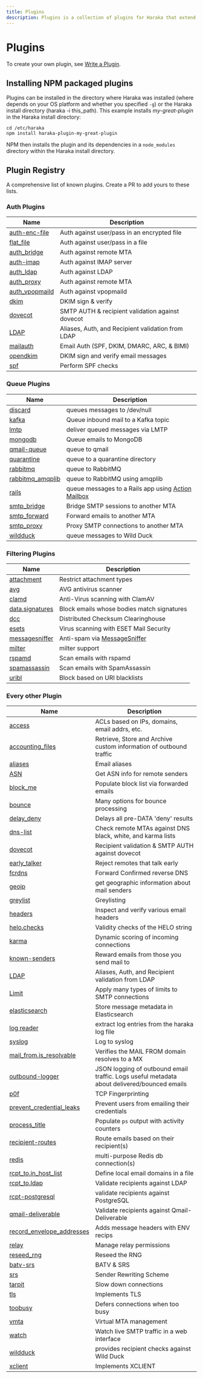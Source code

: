 ```yaml
---
title: Plugins
description: Plugins is a collection of plugins for Haraka that extend its functionality.
---
```


# Plugins

To create your own plugin, see [Write a Plugin][write-plugin].

## Installing NPM packaged plugins

Plugins can be installed in the directory where Haraka was installed (where depends on your OS platform and whether you specified `-g`) or the Haraka install directory (haraka -i this\_path). This example installs _my-great-plugin_ in the Haraka install directory:

```
cd /etc/haraka
npm install haraka-plugin-my-great-plugin
```

NPM then installs the plugin and its dependencies in a `node_modules` directory within the Haraka install directory.

## Plugin Registry

A comprehensive list of known plugins. Create a PR to add yours to these lists.

### Auth Plugins

| Name                             | Description                                       |
| -------------------------------- | ------------------------------------------------- |
| [auth-enc-file][url-authencflat] | Auth against user/pass in an encrypted file       |
| [flat_file][url-authflat]        | Auth against user/pass in a file                  |
| [auth_bridge][url-authbridge]    | Auth against remote MTA                           |
| [auth-imap][url-auth-imap]       | Auth against IMAP server                          |
| [auth_ldap][url-auth-ldap]       | Auth against LDAP                                 |
| [auth_proxy][url-authproxy]      | Auth against remote MTA                           |
| [auth_vpopmaild][url-authvpop]   | Auth against vpopmaild                            |
| [dkim][url-dkim]                 | DKIM sign & verify                                |
| [dovecot][url-dovecot]           | SMTP AUTH & recipient validation against dovecot  |
| [LDAP][url-ldap]                 | Aliases, Auth, and Recipient validation from LDAP |
| [mailauth][url-mailauth]         | Email Auth (SPF, DKIM, DMARC, ARC, & BIMI)        |
| [opendkim][url-opendkim]         | DKIM sign and verify email messages               |
| [spf][url-spf]                   | Perform SPF checks                                |

### Queue Plugins

| Name                             | Description                                                              |
| -------------------------------- | ------------------------------------------------------------------------ |
| [discard][url-qdisc]             | queues messages to /dev/null                                             |
| [kafka][url-kafka]               | Queue inbound mail to a Kafka topic                                      |
| [lmtp][url-qlmtp]                | deliver queued messages via LMTP                                         |
| [mongodb][mongo-url]             | Queue emails to MongoDB                                                  |
| [qmail-queue][url-qmail]         | queue to qmail                                                           |
| [quarantine][url-qquart]         | queue to a quarantine directory                                          |
| [rabbitmq][url-qrabbit]          | queue to RabbitMQ                                                        |
| [rabbitmq_amqplib][url-qrabbita] | queue to RabbitMQ using amqplib                                          |
| [rails][url-qrails]              | queue messages to a Rails app using [Action Mailbox][url-action-mailbox] |
| [smtp_bridge][url-qbridge]       | Bridge SMTP sessions to another MTA                                      |
| [smtp_forward][url-qforward]     | Forward emails to another MTA                                            |
| [smtp_proxy][url-qproxy]         | Proxy SMTP connections to another MTA                                    |
| [wildduck][url-wildduck]         | queue messages to Wild Duck                                              |

### Filtering Plugins

| Name                           | Description                                |
| ------------------------------ | ------------------------------------------ |
| [attachment][url-attach]       | Restrict attachment types                  |
| [avg][url-avg]                 | AVG antivirus scanner                      |
| [clamd][url-clamd]             | Anti-Virus scanning with ClamAV            |
| [data.signatures][url-sigs]    | Block emails whose bodies match signatures |
| [dcc][url-dcc]                 | Distributed Checksum Clearinghouse         |
| [esets][url-esets]             | Virus scanning with ESET Mail Security     |
| [messagesniffer][url-msgsniff] | Anti-spam via [MessageSniffer][url-ms]     |
| [milter][url-milter]           | milter support                             |
| [rspamd][url-rspamd]           | Scan emails with rspamd                    |
| [spamassassin][url-spamass]    | Scan emails with SpamAssassin              |
| [uribl][url-uribl]             | Block based on URI blacklists              |

### Every other Plugin

| Name                                       | Description                                                                                 |
| ------------------------------------------ | ------------------------------------------------------------------------------------------- |
| [access][url-access]                       | ACLs based on IPs, domains, email addrs, etc.                                               |
| [accounting_files][url-acc-files]          | Retrieve, Store and Archive custom information of outbound traffic                          |
| [aliases][url-aliases]                     | Email aliases                                                                               |
| [ASN][url-asn]                             | Get ASN info for remote senders                                                             |
| [block_me][url-blockme]                    | Populate block list via forwarded emails                                                    |
| [bounce][url-bounce]                       | Many options for bounce processing                                                          |
| [delay_deny][url-delay]                    | Delays all pre-DATA 'deny' results                                                          |
| [dns-list][url-dns-list]                   | Check remote MTAs against DNS black, white, and karma lists                                 |
| [dovecot][url-dovecot]                     | Recipient validation & SMTP AUTH against dovecot                                            |
| [early_talker][url-early]                  | Reject remotes that talk early                                                              |
| [fcrdns][url-fcrdns]                       | Forward Confirmed reverse DNS                                                               |
| [geoip][url-geoip]                         | get geographic information about mail senders                                               |
| [greylist][url-greylist]                   | Greylisting                                                                                 |
| [headers][url-headers]                     | Inspect and verify various email headers                                                    |
| [helo.checks][url-helo]                    | Validity checks of the HELO string                                                          |
| [karma][url-karma]                         | Dynamic scoring of incoming connections                                                     |
| [known-senders][url-known-senders]         | Reward emails from those you send mail to                                                   |
| [LDAP][url-ldap]                           | Aliases, Auth, and Recipient validation from LDAP                                           |
| [Limit][url-limit]                         | Apply many types of limits to SMTP connections                                              |
| [elasticsearch][url-elastic]               | Store message metadata in Elasticsearch                                                     |
| [log reader][url-logreader]                | extract log entries from the haraka log file                                                |
| [syslog][url-syslog]                       | Log to syslog                                                                               |
| [mail_from.is_resolvable][url-mfres]       | Verifies the MAIL FROM domain resolves to a MX                                              |
| [outbound-logger][url-outbound-logger]     | JSON logging of outbound email traffic. Logs useful metadata about delivered/bounced emails |
| [p0f][url-p0f]                             | TCP Fingerprinting                                                                          |
| [prevent_credential_leaks][url-creds]      | Prevent users from emailing their credentials                                               |
| [process_title][url-proctitle]             | Populate `ps` output with activity counters                                                 |
| [recipient-routes][url-rroutes]            | Route emails based on their recipient(s)                                                    |
| [redis][url-redis]                         | multi-purpose Redis db connection(s)                                                        |
| [rcpt_to.in_host_list][url-rhost]          | Define local email domains in a file                                                        |
| [rcpt_to.ldap][url-rcpt-ldap]              | Validate recipients against LDAP                                                            |
| [rcpt-postgresql][url-postgres]            | validate recipients against PostgreSQL                                                      |
| [qmail-deliverable][url-rqmd]              | Validate recipients against Qmail-Deliverable                                               |
| [record_envelope_addresses][url-recordenv] | Adds message headers with ENV recips                                                        |
| [relay][url-relay]                         | Manage relay permissions                                                                    |
| [reseed_rng][url-rng]                      | Reseed the RNG                                                                              |
| [batv-srs][url-batv]                       | BATV & SRS                                                                                  |
| [srs][url-srs]                             | Sender Rewriting Scheme                                                                     |
| [tarpit][url-tarpit]                       | Slow down connections                                                                       |
| [tls][url-tls]                             | Implements TLS                                                                              |
| [toobusy][url-toobusy]                     | Defers connections when too busy                                                            |
| [vmta][url-vmta]                           | Virtual MTA management                                                                      |
| [watch][url-watch]                         | Watch live SMTP traffic in a web interface                                                  |
| [wildduck][url-wildduck]                   | provides recipient checks against Wild Duck                                                 |
| [xclient][url-xclient]                     | Implements XCLIENT                                                                          |

<!-- URLs tucked safely out of the way -->

[write-plugin]: https://github.com/haraka/Haraka/wiki/Write-a-Plugin
[plugins-doc]: https://haraka.github.io/core/Plugins
[url-access]: https://github.com/haraka/haraka-plugin-access
[url-acc-files]: https://github.com/acharkizakaria/haraka-plugin-accounting-files/blob/master/README.md
[url-action-mailbox]: https://guides.rubyonrails.org/action_mailbox_basics.html
[url-aliases]: https://github.com/haraka/Haraka/blob/master/docs/plugins/aliases.md
[url-asn]: https://github.com/haraka/haraka-plugin-asn
[url-attach]: https://github.com/haraka/haraka-plugin-attachment
[url-authencflat]: https://github.com/AuspeXeu/haraka-plugin-auth-enc-file
[url-authflat]: https://github.com/haraka/Haraka/blob/master/docs/plugins/auth/flat_file.md
[url-authbridge]: https://github.com/haraka/Haraka/blob/master/docs/plugins/auth/auth_bridge.md
[url-auth-imap]: https://github.com/haraka/haraka-plugin-auth-imap
[url-auth-ldap]: https://github.com/haraka/haraka-plugin-auth-ldap
[url-authproxy]: https://github.com/haraka/Haraka/blob/master/docs/plugins/auth/auth_proxy.md
[url-authvpop]: https://github.com/haraka/Haraka/blob/master/docs/plugins/auth/auth_vpopmaild.md
[url-avg]: https://github.com/haraka/haraka-plugin-avg
[url-batv]: https://www.npmjs.com/package/haraka-plugin-batv
[url-scatter]: https://github.com/haraka/Haraka/blob/master/docs/plugins/backscatterer.md
[url-blockme]: https://github.com/haraka/Haraka/blob/master/docs/plugins/block_me.md
[url-bounce]: https://www.npmjs.com/package/haraka-plugin-bounce
[url-clamd]: https://github.com/haraka/haraka-plugin-clamd
[url-dovecot]: https://github.com/haraka/haraka-plugin-dovecot
[url-fcrdns]: https://github.com/haraka/haraka-plugin-fcrdns
[url-p0f]: https://github.com/haraka/haraka-plugin-p0f
[url-headers]: https://github.com/haraka/haraka-plugin-headers
[url-sigs]: https://github.com/haraka/Haraka/blob/master/docs/plugins/data.signatures.md
[url-uribl]: https://github.com/haraka/haraka-plugin-uribl
[url-dcc]: https://github.com/haraka/haraka-plugin-dcc
[url-delay]: https://github.com/haraka/Haraka/blob/master/docs/plugins/delay_deny.md
[url-dkim]: https://github.com/haraka/haraka-plugin-dkim
[url-opendkim]: https://www.npmjs.com/package/haraka-plugin-opendkim
[url-dns-list]: https://github.com/haraka/haraka-plugin-dns-list
[url-early]: https://github.com/haraka/Haraka/blob/master/docs/plugins/early_talker.md
[url-esets]: https://github.com/haraka/haraka-plugin-esets
[url-geoip]: https://github.com/haraka/haraka-plugin-geoip
[url-graph]: https://github.com/haraka/haraka-plugin-graph
[url-greylist]: https://github.com/haraka/haraka-plugin-greylist
[url-helo]: https://github.com/haraka/haraka-plugin-helo.checks
[url-karma]: https://github.com/haraka/haraka-plugin-karma
[url-known-senders]: https://github.com/haraka/haraka-plugin-known-senders
[url-elastic]: https://github.com/haraka/haraka-plugin-elasticsearch/
[url-syslog]: https://github.com/haraka/haraka-plugin-syslog
[url-ldap]: https://github.com/haraka/haraka-plugin-ldap
[url-limit]: https://github.com/haraka/haraka-plugin-limit
[url-logreader]: https://github.com/haraka/haraka-plugin-log-reader
[url-milter]: https://github.com/haraka/haraka-plugin-milter
[url-mfres]: https://github.com/haraka/haraka-plugin-mail_from.is_resolvable
[url-msgsniff]: https://github.com/haraka/haraka-plugin-messagesniffer
[url-ms]: http://www.armresearch.com/Products/
[url-creds]: https://github.com/haraka/Haraka/blob/master/docs/plugins/prevent_credential_leaks.md
[url-postgres]: https://github.com/haraka/haraka-plugin-rcpt-postgresql
[url-proctitle]: https://github.com/haraka/Haraka/blob/master/docs/plugins/process_title.md
[url-qdisc]: https://github.com/haraka/Haraka/blob/master/docs/plugins/queue/discard.md
[url-qlmtp]: https://github.com/haraka/Haraka/blob/master/docs/plugins/queue/lmtp.md
[url-qmail]: https://github.com/haraka/Haraka/blob/master/docs/plugins/queue/qmail-queue.md
[url-qquart]: https://github.com/haraka/Haraka/blob/master/docs/plugins/queue/quarantine.md
[url-qrabbit]: https://github.com/haraka/Haraka/blob/master/docs/plugins/queue/rabbitmq.md
[url-qrabbita]: https://github.com/haraka/Haraka/blob/master/docs/plugins/queue/rabbitmq_amqplib.md
[url-qbridge]: https://github.com/haraka/Haraka/blob/master/docs/plugins/queue/smtp_bridge.md
[url-qforward]: https://github.com/haraka/Haraka/blob/master/docs/plugins/queue/smtp_forward.md
[url-qproxy]: https://github.com/haraka/Haraka/blob/master/docs/plugins/queue/smtp_proxy.md
[url-qrails]: https://github.com/mailprotector/haraka-plugin-queue-rails
[url-redis]: https://github.com/haraka/haraka-plugin-redis
[url-rhost]: https://github.com/haraka/Haraka/blob/master/docs/plugins/rcpt_to.in_host_list.md
[url-rcpt-ldap]: https://github.com/haraka/haraka-plugin-rcpt-ldap
[url-rqmd]: https://github.com/haraka/haraka-plugin-qmail-deliverable
[url-rroutes]: https://github.com/haraka/haraka-plugin-recipient-routes
[url-recordenv]: https://github.com/haraka/Haraka/blob/master/docs/plugins/record_envelope_addresses.md
[url-relay]: https://github.com/haraka/haraka-plugin-relay
[url-rng]: https://github.com/haraka/Haraka/blob/master/docs/plugins/reseed_rng.md
[url-rspamd]: https://github.com/haraka/haraka-plugin-rspamd
[url-spamass]: https://github.com/haraka/haraka-plugin-spamassassin
[url-spf]: https://github.com/haraka/haraka-plugin-spf
[url-srs]: https://github.com/swerter/haraka-plugins/blob/master/plugins/srs.js
[url-tarpit]: https://github.com/haraka/Haraka/blob/master/docs/plugins/tarpit.md
[url-tls]: https://github.com/haraka/Haraka/blob/master/docs/plugins/tls.md
[url-toobusy]: https://github.com/haraka/Haraka/blob/master/docs/plugins/toobusy.md
[url-vmta]: https://github.com/haraka/haraka-plugin-vmta/blob/master/README.md
[url-watch]: https://github.com/haraka/haraka-plugin-watch
[url-wildduck]: https://github.com/nodemailer/haraka-plugin-wildduck
[url-xclient]: https://github.com/haraka/Haraka/blob/master/docs/plugins/xclient.md
[mongo-url]: https://github.com/Helpmonks/haraka-plugin-mongodb
[url-outbound-logger]: https://github.com/mr-karan/haraka-plugin-outbound-logger
[url-kafka]: https://github.com/benjamonnguyen/haraka-plugin-queue-kafka
[url-mailauth]: https://www.npmjs.com/package/haraka-plugin-mailauth
